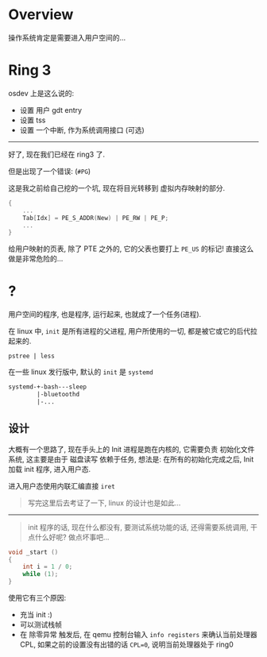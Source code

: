 # Overview

操作系统肯定是需要进入用户空间的...

# Ring 3

osdev 上是这么说的:

- 设置 用户 gdt entry
- 设置 tss
- 设置 一个中断, 作为系统调用接口 (可选)

---

好了, 现在我们已经在 ring3 了.

但是出现了一个错误: (`#PG`)

这是我之前给自己挖的一个坑, 现在将目光转移到 虚拟内存映射的部分.

```c++
{
    ...
    Tab[Idx] = PE_S_ADDR(New) | PE_RW | PE_P;
    ...
}
```

给用户映射的页表, 除了 PTE 之外的, 它的父表也要打上 `PE_US` 的标记! 直接这么做是非常危险的...

# ?

用户空间的程序, 也是程序, 运行起来, 也就成了一个任务(进程).

在 linux 中, `init` 是所有进程的父进程, 用户所使用的一切, 都是被它或它的后代拉起来的.

```shell
pstree | less
```

在一些 linux 发行版中, 默认的 `init` 是 `systemd`

```txt
systemd-+-bash---sleep
        |-bluetoothd
        |-...
```

## 设计

大概有一个思路了, 现在手头上的 Init 进程是跑在内核的, 它需要负责 初始化文件系统, 这主要是由于 磁盘读写 依赖于任务, 想法是: 在所有的初始化完成之后, Init 加载 init 程序, 进入用户态.

进入用户态使用内联汇编直接 `iret`

> 写完这里后去考证了一下, linux 的设计也是如此...

---

> init 程序的话, 现在什么都没有, 要测试系统功能的话, 还得需要系统调用, 干点什么好呢?
> 做点坏事吧...

```c++
void _start ()
{
    int i = 1 / 0;
    while (1);
}
```

使用它有三个原因:

- 充当 init :)
- 可以测试栈帧
- 在 除零异常 触发后, 在 qemu 控制台输入 `info registers` 来确认当前处理器 CPL, 如果之前的设置没有出错的话 `CPL=0`, 说明当前处理器处于 ring0

